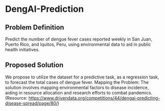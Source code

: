 # DengAI-Prediction

## Problem Definition
Predict the number of dengue fever cases reported weekly in San Juan, Puerto Rico, and Iquitos, Peru, using environmental data to aid in public health initiatives.

## Proposed Solution
We propose to utilize the dataset for a predictive task, as a regression task, to forecast the total cases of dengue fever. 
Mapping the Problem: The solution involves mapping environmental factors to disease incidence, aiding in resource allocation and research efforts to combat pandemics.
(Resource: https://www.drivendata.org/competitions/44/dengai-predicting-disease-spread/page/80/)
